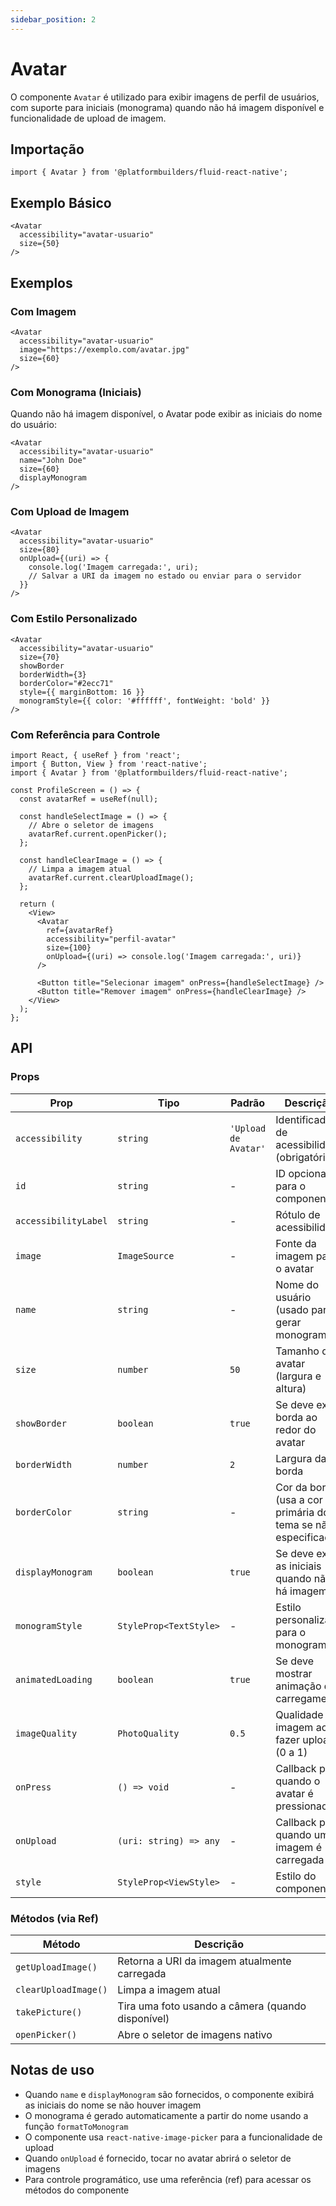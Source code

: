 ```yaml
---
sidebar_position: 2
---
```


# Avatar

O componente `Avatar` é utilizado para exibir imagens de perfil de usuários, com suporte para iniciais (monograma) quando não há imagem disponível e funcionalidade de upload de imagem.

## Importação

```tsx
import { Avatar } from '@platformbuilders/fluid-react-native';
```

## Exemplo Básico

```tsx
<Avatar 
  accessibility="avatar-usuario"
  size={50}
/>
```

## Exemplos

### Com Imagem

```tsx
<Avatar 
  accessibility="avatar-usuario"
  image="https://exemplo.com/avatar.jpg"
  size={60}
/>
```

### Com Monograma (Iniciais)

Quando não há imagem disponível, o Avatar pode exibir as iniciais do nome do usuário:

```tsx
<Avatar 
  accessibility="avatar-usuario"
  name="John Doe"
  size={60}
  displayMonogram
/>
```

### Com Upload de Imagem

```tsx
<Avatar 
  accessibility="avatar-usuario"
  size={80}
  onUpload={(uri) => {
    console.log('Imagem carregada:', uri);
    // Salvar a URI da imagem no estado ou enviar para o servidor
  }}
/>
```

### Com Estilo Personalizado

```tsx
<Avatar 
  accessibility="avatar-usuario"
  size={70}
  showBorder
  borderWidth={3}
  borderColor="#2ecc71"
  style={{ marginBottom: 16 }}
  monogramStyle={{ color: '#ffffff', fontWeight: 'bold' }}
/>
```

### Com Referência para Controle

```tsx
import React, { useRef } from 'react';
import { Button, View } from 'react-native';
import { Avatar } from '@platformbuilders/fluid-react-native';

const ProfileScreen = () => {
  const avatarRef = useRef(null);

  const handleSelectImage = () => {
    // Abre o seletor de imagens
    avatarRef.current.openPicker();
  };

  const handleClearImage = () => {
    // Limpa a imagem atual
    avatarRef.current.clearUploadImage();
  };

  return (
    <View>
      <Avatar 
        ref={avatarRef}
        accessibility="perfil-avatar"
        size={100}
        onUpload={(uri) => console.log('Imagem carregada:', uri)}
      />
      
      <Button title="Selecionar imagem" onPress={handleSelectImage} />
      <Button title="Remover imagem" onPress={handleClearImage} />
    </View>
  );
};
```

## API

### Props

| Prop | Tipo | Padrão | Descrição |
|------|------|--------|-----------|
| `accessibility` | `string` | `'Upload de Avatar'` | Identificador de acessibilidade (obrigatório) |
| `id` | `string` | - | ID opcional para o componente |
| `accessibilityLabel` | `string` | - | Rótulo de acessibilidade |
| `image` | `ImageSource` | - | Fonte da imagem para o avatar |
| `name` | `string` | - | Nome do usuário (usado para gerar monograma) |
| `size` | `number` | `50` | Tamanho do avatar (largura e altura) |
| `showBorder` | `boolean` | `true` | Se deve exibir borda ao redor do avatar |
| `borderWidth` | `number` | `2` | Largura da borda |
| `borderColor` | `string` | - | Cor da borda (usa a cor primária do tema se não especificado) |
| `displayMonogram` | `boolean` | `true` | Se deve exibir as iniciais quando não há imagem |
| `monogramStyle` | `StyleProp<TextStyle>` | - | Estilo personalizado para o monograma |
| `animatedLoading` | `boolean` | `true` | Se deve mostrar animação de carregamento |
| `imageQuality` | `PhotoQuality` | `0.5` | Qualidade da imagem ao fazer upload (0 a 1) |
| `onPress` | `() => void` | - | Callback para quando o avatar é pressionado |
| `onUpload` | `(uri: string) => any` | - | Callback para quando uma imagem é carregada |
| `style` | `StyleProp<ViewStyle>` | - | Estilo do componente |

### Métodos (via Ref)

| Método | Descrição |
|--------|-----------|
| `getUploadImage()` | Retorna a URI da imagem atualmente carregada |
| `clearUploadImage()` | Limpa a imagem atual |
| `takePicture()` | Tira uma foto usando a câmera (quando disponível) |
| `openPicker()` | Abre o seletor de imagens nativo |

## Notas de uso

- Quando `name` e `displayMonogram` são fornecidos, o componente exibirá as iniciais do nome se não houver imagem
- O monograma é gerado automaticamente a partir do nome usando a função `formatToMonogram`
- O componente usa `react-native-image-picker` para a funcionalidade de upload
- Quando `onUpload` é fornecido, tocar no avatar abrirá o seletor de imagens
- Para controle programático, use uma referência (ref) para acessar os métodos do componente 